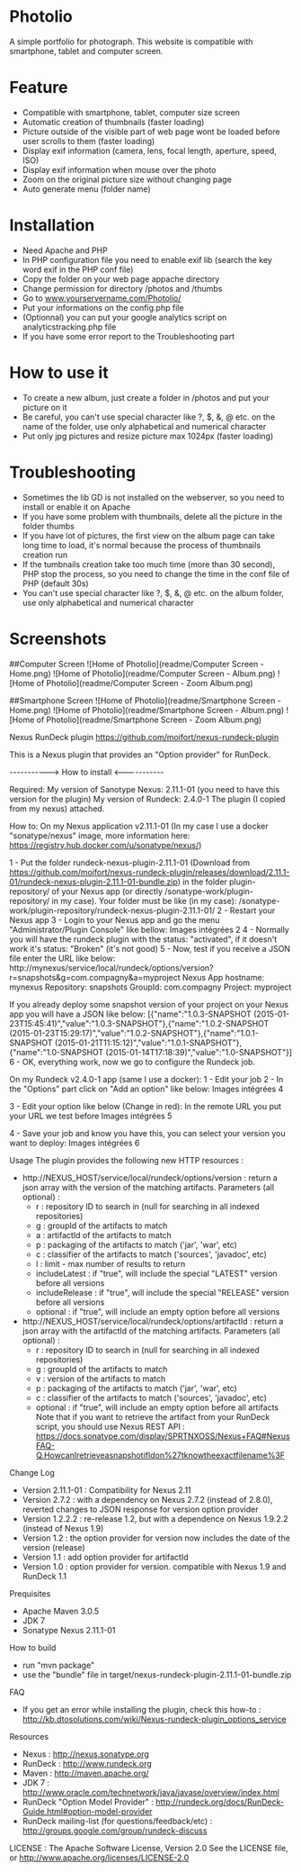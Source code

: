 Photolio
========

A simple portfolio for photograph. This website is compatible with smartphone, tablet and computer screen.

# Feature
- Compatible with smartphone, tablet, computer size screen
- Automatic creation of thumbnails (faster loading)
- Picture outside of the visible part of web page wont be loaded before user scrolls to them (faster loading)
- Display exif information (camera, lens, focal length, aperture, speed, ISO)
- Display exif information when mouse over the photo
- Zoom on the original picture size without changing page
- Auto generate menu (folder name)

# Installation
- Need Apache and PHP
- In PHP configuration file you need to enable exif lib (search the key word exif in the PHP conf file)
- Copy the folder on your web page appache directory
- Change permission for directory /photos and /thumbs
- Go to www.yourservername.com/Photolio/
- Put your informations on the config.php file
- (Optionnal) you can put your google analytics script on analyticstracking.php file
- If you have some error report to the Troubleshooting part

# How to use it
- To create a new album, just create a folder in /photos and put your picture on it
- Be careful, you can't use special character like ?, $, &, @ etc. on the name of the folder, use only alphabetical and numerical character
- Put only jpg pictures and resize picture max 1024px (faster loading)

# Troubleshooting
- Sometimes the lib GD is not installed on the webserver, so you need to install or enable it on Apache
- If you have some problem with thumbnails, delete all the picture in the folder thumbs
- If you have lot of pictures, the first view on the album page can take long time to load, it's normal because the process of thumbnails creation run
- If the tumbnails creation take too much time (more than 30 second), PHP stop the process, so you need to change the time in the conf file of PHP (default 30s)
- You can't use special character like ?, $, &, @ etc. on the album folder, use only alphabetical and numerical character

# Screenshots 
##Computer Screen
![Home of Photolio](readme/Computer Screen - Home.png)
![Home of Photolio](readme/Computer Screen - Album.png)
![Home of Photolio](readme/Computer Screen - Zoom Album.png)

##Smartphone Screen
![Home of Photolio](readme/Smartphone Screen - Home.png)
![Home of Photolio](readme/Smartphone Screen - Album.png)
![Home of Photolio](readme/Smartphone Screen - Zoom Album.png)




Nexus RunDeck plugin
https://github.com/moifort/nexus-rundeck-plugin

This is a Nexus plugin that provides an "Option provider" for RunDeck.


-----------> How to install <-----------

Required:
My version of Sanotype Nexus: 2.11.1-01 (you need to have this version for the plugin)
My version of Rundeck: 2.4.0-1
The plugin (I copied from my nexus) attached.

How to:
On my Nexus application v2.11.1-01 (In my case I use a docker "sonatype/nexus" image, more information here: https://registry.hub.docker.com/u/sonatype/nexus/)

1 - Put the folder rundeck-nexus-plugin-2.11.1-01 (Download from https://github.com/moifort/nexus-rundeck-plugin/releases/download/2.11.1-01/rundeck-nexus-plugin-2.11.1-01-bundle.zip) in the folder plugin-repository/ of your Nexus app (or directly /sonatype-work/plugin-repository/ in my case). Your folder must be like (in my case): /sonatype-work/plugin-repository/rundeck-nexus-plugin-2.11.1-01/
2 - Restart your Nexus app
3 - Login to your Nexus app and go the menu "Administrator/Plugin Console" like bellow:
Images intégrées 2
4 - Normally you will have the rundeck plugin with the status: "activated", if it doesn't work it's status: "Broken" (it's not good)
5 - Now, test if you receive a JSON file enter the URL like below:
http://mynexus/service/local/rundeck/options/version?r=snapshots&g=com.compagny&a=myproject
Nexus App hostname: mynexus
Repository: snapshots
GroupId: com.compagny
Project: myproject

If you already deploy some snapshot version of your project on your Nexus app you will have a JSON like below:
[{"name":"1.0.3-SNAPSHOT (2015-01-23T15:45:41)","value":"1.0.3-SNAPSHOT"},{"name":"1.0.2-SNAPSHOT (2015-01-23T15:29:17)","value":"1.0.2-SNAPSHOT"},{"name":"1.0.1-SNAPSHOT (2015-01-21T11:15:12)","value":"1.0.1-SNAPSHOT"},{"name":"1.0-SNAPSHOT (2015-01-14T17:18:39)","value":"1.0-SNAPSHOT"}]
6 - OK, everything work, now we go to configure the Rundeck job.

On my Rundeck v2.4.0-1 app (same I use a docker):
1 - Edit your job 
2 - In the "Options" part click on "Add an option" like below:
Images intégrées 4


3 - Edit your option like below (Change in red): In the remote URL you put your URL we test before
Images intégrées 5


4 - Save your job and know you have this, you can select your version you want to deploy:
Images intégrées 6



Usage
The plugin provides the following new HTTP resources :
- http://NEXUS_HOST/service/local/rundeck/options/version : return a json array with the version of the matching artifacts.
  Parameters (all optional) :
  - r : repository ID to search in (null for searching in all indexed repositories)
  - g : groupId of the artifacts to match
  - a : artifactId of the artifacts to match
  - p : packaging of the artifacts to match ('jar', 'war', etc)
  - c : classifier of the artifacts to match ('sources', 'javadoc', etc)
  - l : limit - max number of results to return
  - includeLatest : if "true", will include the special "LATEST" version before all versions
  - includeRelease : if "true", will include the special "RELEASE" version before all versions
  - optional : if "true", will include an empty option before all versions
- http://NEXUS_HOST/service/local/rundeck/options/artifactId : return a json array with the artifactId of the matching artifacts.
  Parameters (all optional) :
  - r : repository ID to search in (null for searching in all indexed repositories)
  - g : groupId of the artifacts to match
  - v : version of the artifacts to match
  - p : packaging of the artifacts to match ('jar', 'war', etc)
  - c : classifier of the artifacts to match ('sources', 'javadoc', etc)
  - optional : if "true", will include an empty option before all artifacts
Note that if you want to retrieve the artifact from your RunDeck script, you should use Nexus REST API : https://docs.sonatype.com/display/SPRTNXOSS/Nexus+FAQ#NexusFAQ-Q.HowcanIretrieveasnapshotifIdon%27tknowtheexactfilename%3F 

Change Log
- Version 2.11.1-01 : Compatibility for Nexus 2.11 
- Version 2.7.2 : with a dependency on Nexus 2.7.2 (instead of 2.8.0), reverted changes to JSON response for version option provider
- Version 1.2.2.2 : re-release 1.2, but with a dependence on Nexus 1.9.2.2 (instead of Nexus 1.9)
- Version 1.2 : the option provider for version now includes the date of the version (release)
- Version 1.1 : add option provider for artifactId
- Version 1.0 : option provider for version. compatible with Nexus 1.9 and RunDeck 1.1

Prequisites
- Apache Maven 3.0.5
- JDK 7
- Sonatype Nexus 2.11.1-01

How to build
- run "mvn package"
- use the "bundle" file in target/nexus-rundeck-plugin-2.11.1-01-bundle.zip

FAQ
- If you get an error while installing the plugin, check this how-to : http://kb.dtosolutions.com/wiki/Nexus-rundeck-plugin_options_service

Resources
- Nexus : http://nexus.sonatype.org
- RunDeck : http://www.rundeck.org
- Maven : http://maven.apache.org/
- JDK 7 : http://www.oracle.com/technetwork/java/javase/overview/index.html 
- RunDeck "Option Model Provider" : http://rundeck.org/docs/RunDeck-Guide.html#option-model-provider
- RunDeck mailing-list (for questions/feedback/etc) : http://groups.google.com/group/rundeck-discuss

LICENSE : The Apache Software License, Version 2.0
See the LICENSE file, or http://www.apache.org/licenses/LICENSE-2.0
